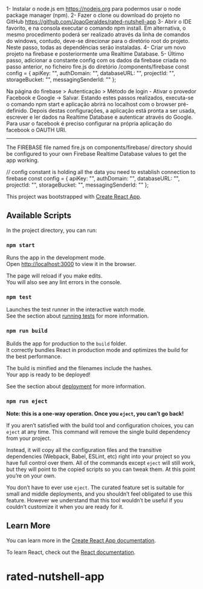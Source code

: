 1- Instalar o node.js em https://nodejs.org para podermos usar o node package manager (npm).
2- Fazer o clone ou download do projeto no GitHub https://github.com/JoaoGeraldes/rated-nutshell-app
3- Abrir o IDE favorito, e na consola executar o comando npm install. Em alternativa, o mesmo procedimento poderá ser realizado através da linha de comandos do windows, contudo, deve-se direcionar para o diretório root do projeto. Neste passo, todas as dependências serão instaladas.
4- Criar um novo projeto na firebase e posteriormente uma Realtime Database. 
5- Último passo, adicionar a constante config com os dados da firebase criada no passo anterior, no ficheiro fire.js do diretório /components/firebase
const config = {
    apiKey: "",
    authDomain: "",
    databaseURL: "",
    projectId: "",
    storageBucket: "",
    messagingSenderId: ""
};

Na página do firebase > Autenticação > Método de login  - Ativar o provedor Facebook e Google -> Salvar.
Estando estes passos realizados, executa-se o comando npm start e aplicação abrirá no localhost com o browser pré-definido.
Depois destas configurações, a aplicação está pronta a ser usada, escrever e ler dados na Realtime Database e autenticar através do Google. Para usar o facebook é preciso configurar na própria aplicação do facebook o OAUTH URI.

------------------------

The FIREBASE file named fire.js on components/firebase/ directory should be configured to your own Firebase Realtime Database values to get the app working.

// config constant is holding all the data you need to establish connection to firebase
const config = {
    apiKey: "",
    authDomain: "",
    databaseURL: "",
    projectId: "",
    storageBucket: "",
    messagingSenderId: ""
};


This project was bootstrapped with [Create React App](https://github.com/facebook/create-react-app).

## Available Scripts

In the project directory, you can run:

### `npm start`

Runs the app in the development mode.<br>
Open [http://localhost:3000](http://localhost:3000) to view it in the browser.

The page will reload if you make edits.<br>
You will also see any lint errors in the console.

### `npm test`

Launches the test runner in the interactive watch mode.<br>
See the section about [running tests](https://facebook.github.io/create-react-app/docs/running-tests) for more information.

### `npm run build`

Builds the app for production to the `build` folder.<br>
It correctly bundles React in production mode and optimizes the build for the best performance.

The build is minified and the filenames include the hashes.<br>
Your app is ready to be deployed!

See the section about [deployment](https://facebook.github.io/create-react-app/docs/deployment) for more information.

### `npm run eject`

**Note: this is a one-way operation. Once you `eject`, you can’t go back!**

If you aren’t satisfied with the build tool and configuration choices, you can `eject` at any time. This command will remove the single build dependency from your project.

Instead, it will copy all the configuration files and the transitive dependencies (Webpack, Babel, ESLint, etc) right into your project so you have full control over them. All of the commands except `eject` will still work, but they will point to the copied scripts so you can tweak them. At this point you’re on your own.

You don’t have to ever use `eject`. The curated feature set is suitable for small and middle deployments, and you shouldn’t feel obligated to use this feature. However we understand that this tool wouldn’t be useful if you couldn’t customize it when you are ready for it.

## Learn More

You can learn more in the [Create React App documentation](https://facebook.github.io/create-react-app/docs/getting-started).

To learn React, check out the [React documentation](https://reactjs.org/).
# rated-nutshell-app

